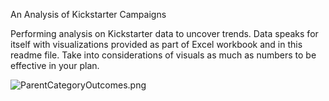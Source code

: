  An Analysis of Kickstarter Campaigns

Performing analysis on Kickstarter data to uncover trends.
Data speaks for itself with visualizations provided as part of Excel workbook and in this readme file. Take into considerations of visuals as much as numbers to be effective in your plan.

![ParentCategoryOutcomes.png](/ParentCategoryOutcomes.png)
